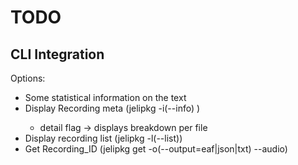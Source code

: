 # TODO

## CLI Integration
Options:
- Some statistical information on the text
- Display Recording meta (jelipkg -i(--info) <id>)
   - detail flag -> displays breakdown per file
- Display recording list (jelipkg -l(--list))
- Get Recording_ID (jelipkg get <id> -o(--output=eaf|json|txt) --audio)
